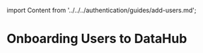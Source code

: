 import Content from '../../../authentication/guides/add-users.md';

# Onboarding Users to DataHub

<Content />